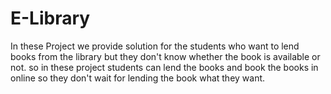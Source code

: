 # E-Library
In these Project we provide solution for the students who want to lend books from the library but they don't know whether the book is available or not. so in these project students can lend the books and book the books in online so they don't wait for lending the book what they want.

